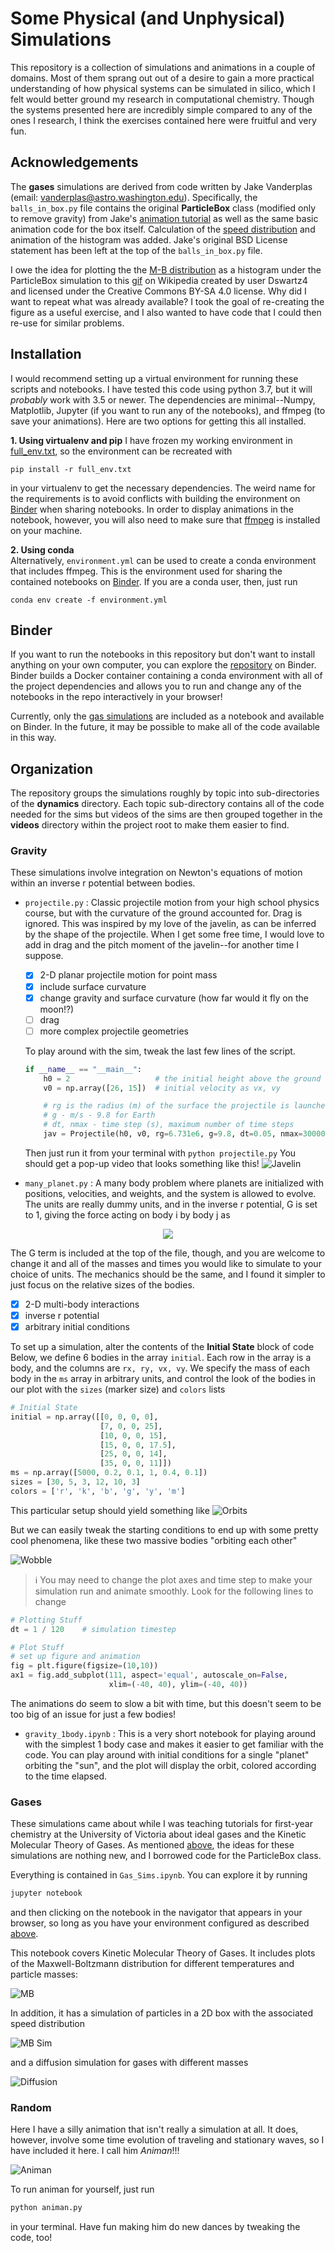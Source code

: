 # Some Physical (and Unphysical) Simulations

This repository is a collection of simulations and animations in a couple of domains.
Most of them sprang out out of a desire to gain a more practical understanding of
how physical systems can be simulated in silico, which I felt would better ground
my research in computational chemistry. Though the systems presented here are incredibly
simple compared to any of the ones I research, I think the exercises contained
here were fruitful and very fun.

## Acknowledgements
The **gases** simulations are derived from code written by Jake Vanderplas
(email: vanderplas@astro.washington.edu). Specifically, the `balls_in_box.py` file
contains the original **ParticleBox** class (modified only to remove gravity) from
Jake's [animation tutorial](https://jakevdp.github.io/blog/2012/08/18/matplotlib-animation-tutorial/)
as well as the same basic animation code for the box itself. Calculation of the [speed
distribution](#the-maxwell-boltzmann-distribution) and animation of the histogram was added.
Jake's original BSD License statement has been left at the top of the `balls_in_box.py`
file.  

I owe the idea for plotting the the [M-B distribution](#gases)
as a histogram under the ParticleBox simulation to this [gif](https://en.wikipedia.org/wiki/Maxwell%E2%80%93Boltzmann_distribution#/media/File:Simulation_of_gas_for_relaxation_demonstration.gif)
on Wikipedia created by user Dswartz4 and licensed under the Creative Commons BY-SA 4.0
license. Why did I want to repeat what was already available? I took the goal of
re-creating the figure as a useful exercise, and I also wanted to have code that
I could then re-use for similar problems.

## Installation
I would recommend setting up a virtual environment for running these scripts
and notebooks. I have tested this code using python 3.7, but it will *probably*
work with 3.5 or newer. The dependencies are minimal--Numpy, Matplotlib, Jupyter
(if you want to run any of the notebooks), and ffmpeg (to save your animations).
Here are two options for getting this all installed.

**1. Using virtualenv and pip**
I have frozen my working environment in [full_env.txt](full_env.txt), so the environment
can be recreated with

```pip install -r full_env.txt```

in your virtualenv to get the necessary dependencies. The weird name for the requirements
is to avoid conflicts with building the environment on [Binder](#binder) when sharing notebooks.
In order to display animations in the notebook, however, you will also need to
make sure that [ffmpeg](https://ffmpeg.org/download.html) is installed on your machine.

**2. Using conda**  
Alternatively, `environment.yml` can be used to create a conda environment that includes
ffmpeg. This is the environment used for sharing the contained notebooks on [Binder](#binder).
If you are a conda user, then, just run

```conda env create -f environment.yml```

## Binder
If you want to run the notebooks in this repository but don't want to install anything
on your own computer, you can explore the [repository](#) on Binder. Binder builds a
Docker container containing a conda environment with all of the project dependencies
and allows you to run and change any of the notebooks in the repo interactively
in your browser!

Currently, only the [gas simulations](#gases) are included as a notebook and available on
Binder. In the future, it may be possible to make all of the code available in
this way.

## Organization
The repository groups the simulations roughly by topic into sub-directories of the
**dynamics** directory. Each topic sub-directory contains all of the code needed for
the sims but videos of the sims are then grouped together in the **videos**
directory within the project root to make them easier to find.

### Gravity
These simulations involve integration on Newton's equations of motion within an
inverse r potential between bodies.

* `projectile.py` : Classic projectile motion from your high school physics course,
  but with the curvature of the ground accounted for. Drag is ignored. This was
  inspired by my love of the javelin, as can be inferred by the shape of the projectile.
  When I get some free time, I would love to add in drag and the pitch moment of the
  javelin--for another time I suppose.

  - [x] 2-D planar projectile motion for point mass
  - [x] include surface curvature
  - [x] change gravity and surface curvature (how far would it fly on the moon!?)
  - [ ] drag
  - [ ] more complex projectile geometries

  To play around with the sim, tweak the last few lines of the script.

  ```python
  if __name__ == "__main__":
      h0 = 2                   # the initial height above the ground (m)
      v0 = np.array([26, 15])  # initial velocity as vx, vy

      # rg is the radius (m) of the surface the projectile is launched from - Earth's radius here
      # g - m/s - 9.8 for Earth
      # dt, nmax - time step (s), maximum number of time steps
      jav = Projectile(h0, v0, rg=6.731e6, g=9.8, dt=0.05, nmax=30000)
  ```
  Then just run it from your terminal with `python projectile.py` You should get
  a pop-up video that looks something like this!
  ![Javelin](images/projectile.png)

* `many_planet.py` : A many body problem where planets are initialized with positions,
velocities, and weights, and the system is allowed to evolve. The units are really
dummy units, and in the inverse r potential, G is set to 1, giving the force acting
on body i by body j as
<p align="center">
  <img src="images/fg.png"/>
</p>
The G term is included at the top of the file, though, and you are welcome to change
it and all of the masses and times you would like to simulate to your choice of
units. The mechanics should be the same, and I found it simpler to just focus on
the relative sizes of the bodies.

  - [x] 2-D multi-body interactions
  - [x] inverse r potential
  - [x] arbitrary initial conditions

  To set up a simulation, alter the contents of the **Initial State** block of code
  Below, we define 6 bodies in the array `initial`. Each row in the array is a body,
  and the columns are `rx, ry, vx, vy`. We specify the mass of each body in the `ms`
  array in arbitrary units, and control the look of the bodies in our plot with the
  `sizes` (marker size) and `colors` lists
  ```python
  # Initial State
  initial = np.array([[0, 0, 0, 0],
                      [7, 0, 0, 25],
                      [10, 0, 0, 15],
                      [15, 0, 0, 17.5],
                      [25, 0, 0, 14],
                      [35, 0, 0, 11]])
  ms = np.array([5000, 0.2, 0.1, 1, 0.4, 0.1])
  sizes = [30, 5, 3, 12, 10, 3]
  colors = ['r', 'k', 'b', 'g', 'y', 'm']
  ```
  This particular setup should yield something like
  ![Orbits](images/orbits.png)

  But we can easily tweak the starting conditions to end up with some pretty cool
  phenomena, like these two massive bodies "orbiting each other"

  ![Wobble](images/wobble.gif)

  > :information_source: You may need to change the plot axes and time step to make your simulation
  run and animate smoothly. Look for the following lines to change

  ```python
  # Plotting Stuff
  dt = 1 / 120    # simulation timestep

  # Plot Stuff
  # set up figure and animation
  fig = plt.figure(figsize=(10,10))
  ax1 = fig.add_subplot(111, aspect='equal', autoscale_on=False,
                        xlim=(-40, 40), ylim=(-40, 40))  
  ```

  The animations do seem to slow a bit with time, but this doesn't seem to be too
  big of an issue for just a few bodies!

* `gravity_1body.ipynb` : This is a very short notebook for playing around with
the simplest 1 body case and makes it easier to get familiar with the code. You can play
around with initial conditions for a single "planet" orbiting the "sun", and the
plot will display the orbit, colored according to the time elapsed.

### Gases
These simulations came about while I was teaching tutorials for first-year chemistry
at the University of Victoria about ideal gases and the Kinetic Molecular Theory of
Gases. As mentioned [above](#acknowledgements), the ideas for these simulations are
nothing new, and I borrowed code for the ParticleBox class.

Everything is contained in `Gas_Sims.ipynb`. You can explore it by running

```bash
jupyter notebook
```

and then clicking on the notebook in the navigator that appears in your browser, so
long as you have your environment configured as described [above](#installation).

This notebook covers Kinetic Molecular Theory of Gases. It includes plots of the
Maxwell-Boltzmann distribution for different temperatures and particle masses:

![MB](images/mb.png)

In addition, it has a simulation of particles in a 2D box with the associated
speed distribution

![MB Sim](images/mbsim.png)

and a diffusion simulation for gases with different masses

![Diffusion](images/diffusion.png)

### Random

Here I have a silly animation that isn't really a simulation at all. It does,
however, involve some time evolution of traveling and stationary waves, so I
have included it here.  I call him *Animan*!!!

![Animan](images/animan.gif)

To run animan for yourself, just run

```bash
python animan.py
```
 in your terminal. Have fun making him do new dances by tweaking the code, too!
